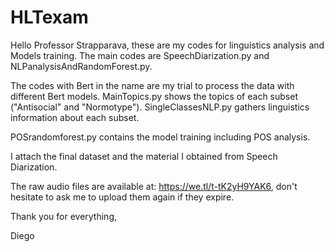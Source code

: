 # HLTexam
Hello Professor Strapparava, these are my codes for linguistics analysis and Models training.
The main codes are SpeechDiarization.py and NLPanalysisAndRandomForest.py.

The codes with Bert in the name are my trial to process the data with different Bert models.
MainTopics.py shows the topics of each subset ("Antisocial" and "Normotype").
SingleClassesNLP.py gathers linguistics information about each subset.

POSrandomforest.py contains the model training including POS analysis.

I attach the final dataset and the material I obtained from Speech Diarization.

The raw audio files are available at: https://we.tl/t-tK2yH9YAK6, don't hesitate to ask me to upload them again if they expire.

Thank you for everything,

Diego

